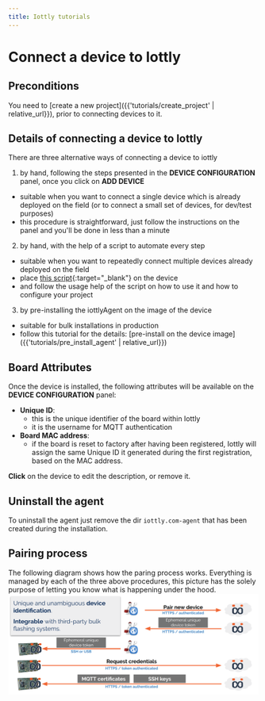 ```yaml
---
title: Iottly tutorials
---
```


# Connect a device to Iottly

## Preconditions

You need to [create a new project]({{'tutorials/create_project' | relative_url}}), prior to connecting devices to it.

## Details of connecting a device to Iottly

There are three alternative ways of connecting a device to iottly

1. by hand, following the steps presented in the __DEVICE CONFIGURATION__ panel, once you click on __ADD DEVICE__
  - suitable when you want to connect a single device which is already deployed on the field (or to connect a small set of devices, for dev/test purposes)
  - this procedure is straightforward, just follow the instructions on the panel and you'll be done in less than a minute
2. by hand, with the help of a script to automate every step
  - suitable when you want to repeatedly connect multiple devices already deployed on the field
  - place [this script]('/scripts/iottly-install-agent.sh'){:target="_blank"} on the device
  - and follow the usage help of the script on how to use it and how to configure your project
3. by pre-installing the iottlyAgent on the image of the device
  - suitable for bulk installations in production
  - follow this tutorial for the details: [pre-install on the device image]({{'tutorials/pre_install_agent' | relative_url}})

##  Board Attributes

Once the device is installed, the following attributes will be available on the __DEVICE CONFIGURATION__ panel:

- **Unique ID**:
   - this is the unique identifier of the board within Iottly
   - it is the username for MQTT authentication
- **Board MAC address**:
   - if the board is reset to factory after having been registered, Iottly will assign the same Unique ID it generated during the first registration, based on the MAC address.

**Click** on the device to edit the description, or remove it.

## Uninstall the agent

To uninstall the agent just remove the dir `iottly.com-agent` that has been created during the installation.

## Pairing process

The following diagram shows how the paring process works.
Everything is managed by each of the three above procedures, this picture has the solely purpose of letting you know what is happening under the hood.
![iottly pairing](/images/iottly-pairing.png)
